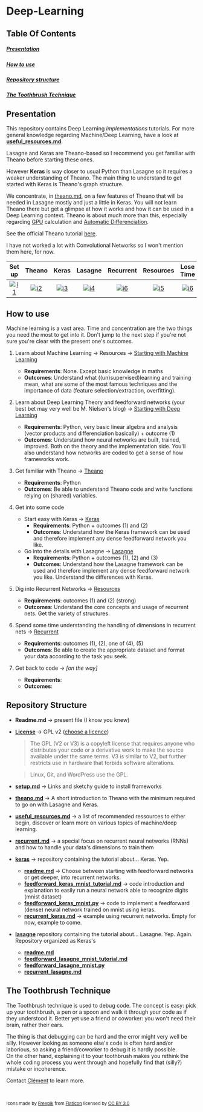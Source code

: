 # Deep-Learning

Table Of Contents
---

##### [Presentation](#presentation)  
##### [How to use](#how-to-use)  
##### [Repository structure](#repository-structure)  
##### [The Toothbrush Technique](#the-toothbrush-technique)

Presentation
---

This repository contains Deep Learning *implementations* tutorials. For more general knowledge regarding Machine/Deep Learning, have a look at **[useful_resources.md](useful_resources.md)**. 

Lasagne and Keras are Theano-based so I recommend you get familiar with Theano before starting these ones.  

However **Keras** is way closer to usual Python than Lasagne so it requires a weaker understanding of Theano. The main thing to understand to get started with Keras is Theano's graph structure.


We concentrate, in [theano.md](https://github.com/Vict0rSch/Deep-Learning/blob/master/theano.md), on a few features of Theano that will be needed in Lasagne mostly and just a little in Keras. You will not learn Theano there but get a glimpse at how it works and how it can be used in a Deep Learning context. Theano is about much more than this, especially regarding [GPU](http://deeplearning.net/software/theano/tutorial/using_gpu.html) calculation and [Automatic Differenciation](http://deeplearning.net/software/theano/tutorial/gradients.html).


See the official Theano tutorial [here](http://deeplearning.net/software/theano/tutorial/).

I have not worked a lot with Convolutional Networks so I won't mention them here, for now.

| Set up  | Theano   | Keras | Lasagne |Recurrent| Resources | Lose Time |
|:---------:|:----------:|:-------:|:---------:|:-----------:|:-----------:|:--------:|
|[![i1][setup-image]](setup.md)|[![i2][theano-image]](theano.md)|[![i3][keras-image]](keras)|[![i4][lasagne-image]](lasagne)|[![i6][recurrent-image]](recurrent.md)| [![i5][resources-image]](useful_resources.md) |[![i6][time-image]](http://9gag.com/)|

How to use
---
Machine learning is a vast area. Time and concentration are the two things you need the most to get into it. Don't jump to the next step if you're not sure you're clear with the present one's outcomes. 


1. Learn about Machine Learning -> Resources -> [Starting with Machine Learning](useful_resources.md#starting-with-machine-learning)
    * **Requirements**: None. Except basic knowledge in maths
    * **Outcomes**: Understand what ((un)supervised)learning and training mean, what are some of the most famous techniques and the importance of data (feature selection/extraction, overfitting).


2. Learn about Deep Learning Theory and feedforward networks (your best bet may very well be M. Nielsen's blog)  -> [Starting with Deep Learning](useful_resources.md#starting-with-deep-learning)
    * **Requirements**: Python, very basic linear algebra and analysis (vector products and differenciation basically) + outcome (1)
    * **Outcomes**: Understand how neural networks are built, trained, improved. Both on the theory and the implementation side. You'll also understand how networks are coded to get a sense of how frameworks work.


3. Get familiar with Theano -> [Theano](theano.md)
    * **Requirements**: Python
    * **Outcomes**: Be able to understand Theano code and write functions relying on (shared) variables. 


4. Get into some code 
	* Start easy with Keras -> [Keras](keras)
	   * **Requirements**: Python + outcomes (1) and (2)
	   * **Outcomes**: Understand how the Keras framework can be used and therefore implement any dense feedforward network you like.  
	* Go into the details with Lasagne -> [Lasagne](lasagne)
	   * **Requirements**: Python + outcomes (1), (2) and (3)
	   * **Outcomes**: Understand how the Lasagne framework can be used and therefore implement any dense feedforward network you like. Understand the differences with Keras.

  
5. Dig into Recurrent Networks -> [Resources](useful_resources.md#on-recurrent-neural-networks) 
    * **Requirements**: outcomes (1) and (2) (strong)
    * **Outcomes**: Understand the core concepts and usage of recurrent nets. Get the variety of structures.


6. Spend some time understanding the handling of dimensions in recurrent nets -> [Recurrent](recurrent.md)
    * **Requirements**: outcomes (1), (2), one of (4), (5)
    * **Outcomes**: Be able to create the appropriate dataset and format your data according to the task you seek.


7. Get back to code -> *[on the way]*  
    * **Requirements**:
    * **Outcomes**:

Repository Structure
---

* **Readme.md** -> present file (I know you knew)

* **[License](License)** -> GPL v2 ([choose a licence](http://choosealicense.com/))

	> The GPL (V2 or V3) is a copyleft license that requires anyone who distributes your code or a derivative work to make the source available under the same terms. V3 is similar to V2, but further restricts use in hardware that forbids software alterations.

	> Linux, Git, and WordPress use the GPL. 

* **[setup.md](setup.md)** -> Links and sketchy guide to install frameworks

* **[theano.md](theano.md)** -> A short introduction to Theano with the minimum required to go on with Lasagne and Keras. 

*  **[useful_resources.md](useful_resources.md)** -> a list of recommended ressources to either begin, discover or learn more on various topics of machine/deep learning.

* **[recurrent.md](recurrent.md)** -> a special focus on recurrent neural networks (RNNs) and how to handle your data's dimensions to train them

* **[keras](keras)** -> repository containing the tutorial about... Keras. Yep. 

	*  **[readme.md](keras/readme.md)** -> Choose between starting with feedforward networks or get deeper, into recurrent networks. 
	* **[feedforward\_keras\_mnist\_tutorial.md](keras/feedforward_keras_mnist_tutorial.md)** -> code introduction and explanation to easily run a neural network able to recognize digits (mnist dataset)
	* **[feedforward\_keras\_mnist.py](keras/feedforward_keras_mnist.py)** -> code to implement a feedforward (dense) neural network trained on mnist using keras.
	* **[recurrent\_keras.md](keras/recurrent_keras.md)** -> example using recurrent networks. Empty for now, example to come.
	
* **[lasagne](lasagne)** repository containing the tutorial about... Lasagne. Yep. Again. Repository organized as Keras's
	* **[readme.md](lasagne/readme.md)**
	* **[feedforward\_lasagne\_mnist\_tutorial.md](lasagne/feedforward_lasagne_mnist_tutorial.md)**
	* **[feedforward\_lasagne\_mnist.py](lasagne/feedforward_lasagne_mnist.py)**
	* **[recurrent\_lasagne.md](lasagne/recurrent_lasagne.md)**



The Toothbrush Technique
---
The Toothbrush technique is used to debug code. The concept is easy: pick up your toothbrush, a pen or a spoon and walk it through your code as if they understood it. Better yet use a friend or coworker: you won't need their brain, rather their ears. 

The thing is that debugging can be hard and the error might very well be silly. However looking as someone else's code is often hard and/or laborious, so asking a friend/coworker to debug it is hardly possible.  
On the other hand, explaining it to your toothbrush makes you rethink the whole coding process you went through and hopefully find that (silly?) mistake or incoherence. 

Contact [Clément](https://www.linkedin.com/in/cl%C3%A9ment-nicolle-18ba2267) to learn more.

<br> 

<sub>Icons made by [Freepik](http://www.freepik.com) from [Flaticon](http://www.flaticon.com) licensed by [CC BY 3.0](http://creativecommons.org/licenses/by/3.0/)
	
	
[theano-image]: http://s18.postimg.org/cuim8chtx/four56.png
[resources-image]: http://s22.postimg.org/6alksj4t9/idea14.png
[lasagne-image]: http://s24.postimg.org/5sotgm269/stack13.png
[keras-image]: http://s12.postimg.org/xvsdbaepl/unicorn.png
[setup-image]: http://s2.postimg.org/hgrwawlid/three115.png
[time-image]: http://s22.postimg.org/y0v2jhcf1/clock164.png
[recurrent-image]: http://s12.postimg.org/fdm1mirux/graph16.png

